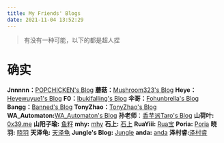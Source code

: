```yaml
---
title: My Friends' Blogs
date: 2021-11-04 13:52:29
---
```


> 有没有一种可能，以下的都是超人捏

# 确实

**Jnnnnn：**[POPCHICKEN's Blog](https://jnn.icu/)
**蘑菇：**[Mushroom323's Blog](https://mushroom323.github.io/)
**Heye：**[Heyewuyue1's Blog](https://heyewuyue1.github.io/)
**F0：**[Ibukifalling's Blog](https://ibukifalling.github.io/)
**伞哥：**[Fohunbrella's Blog](https://fohunbrella.github.io/)
**Bangg：**[Banned's Blog](https://blog.banned.top/)
**TonyZhao：**[TonyZhao's Blog](https://blog.tonyzhao.xyz/)
**WA_Automaton:**[WA_Automaton's Blog](https://wa-automaton.github.io/)
**孙老师**：[香芋派Taro's Blog](https://taropie0224.github.io/)
**山荷叶:** [0x39.me](https://0xe9.me/)
**山阳子瑜:** [鱼籽](https://sherroe.github.io/) 
**mhy:** [mhy](https://kafudolly.github.io/) 
**石上:** [ 石上](https://lanweifrj.github.io/) 
**RuaYiii:** [Rua宝](https://ruayiii.github.io/) 
**Poria:** [Poria](https://poriahcorvus.github.io/) 
**晓羽:** [晓羽](https://xylog.cn/) 
**天泽龟:** [天泽龟](https://turleing.github.io/)
**Jungle's Blog:** [Jungle](https://jungle430.github.io/)
**anda:** [anda](https://junpickle.github.io)
**泽村睿:**[泽村睿](https://scientificw.github.io/)
